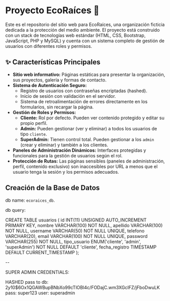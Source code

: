 # Proyecto EcoRaíces 🌳

Este es el repositorio del sitio web para EcoRaíces, una organización ficticia dedicada a la protección del medio ambiente. El proyecto está construido con un stack de tecnologías web estándar (HTML, CSS, Bootstrap, JavaScript, PHP y MySQL) y cuenta con un sistema completo de gestión de usuarios con diferentes roles y permisos.

## ✨ Características Principales

* **Sitio web informativo:** Páginas estáticas para presentar la organización, sus proyectos, galería y formas de contacto.
* **Sistema de Autenticación Seguro:**
    * Registro de usuarios con contraseñas encriptadas (hashed).
    * Inicio de sesión con validación en el servidor.
    * Sistema de retroalimentación de errores directamente en los formularios, sin recargar la página.
* **Gestión de Roles y Permisos:**
    * **Cliente:** Rol por defecto. Pueden ver contenido protegido y editar su propio perfil.
    * **Admin:** Pueden gestionar (ver y eliminar) a todos los usuarios de tipo `cliente`.
    * **SuperAdmin:** Tienen control total. Pueden gestionar a los `admin` (crear y eliminar) y también a los clientes.
* **Paneles de Administración Dinámicos:** Interfaces protegidas y funcionales para la gestión de usuarios según el rol.
* **Protección de Rutas:** Las páginas sensibles (paneles de administración, perfil, contenido exclusivo) son inaccesibles por URL a menos que el usuario tenga la sesión y los permisos adecuados.



## Creación de la Base de Datos

db name:  `ecoraices_db`.

db query: 

CREATE TABLE usuarios (
    id INT(11) UNSIGNED AUTO_INCREMENT PRIMARY KEY,
    nombre VARCHAR(100) NOT NULL,
    apellido VARCHAR(100) NOT NULL,
    username VARCHAR(50) NOT NULL UNIQUE,
    telefono VARCHAR(20),
    email VARCHAR(100) NOT NULL UNIQUE,
    password VARCHAR(255) NOT NULL,
    tipo_usuario ENUM('cliente', 'admin', 'superAdmin') NOT NULL DEFAULT 'cliente',
    fecha_registro TIMESTAMP DEFAULT CURRENT_TIMESTAMP
);

-- 

SUPER ADMIN CREDENTIALS: 

HASHED pass to db: $2y$10$6Ox1QGAWBupBNbXo99cTlOBl4c/FODajC.wm3XGcIFZ/jFboDwuLK
pass: super123
user: superadmin

